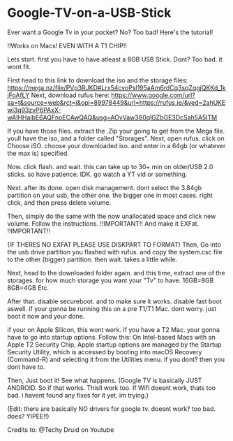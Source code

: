 # Google-TV-on-a-USB-Stick
Ever want a Google Tv in your pocket? No? Too bad! Here's the tutorial!

!!Works on Macs! EVEN WITH A T1 CHIP!!

























Lets start. first you have to have atleast a 8GB USB Stick. Dont? Too bad. it wont fit.

First head to this link to download the iso and the storage files: https://mega.nz/file/PVp3RJKD#Lrx54cvoPsl195aAm6rdCq3sqZqgjQKKd_1kjFoAfLY
Next, download rufus here: https://www.google.com/url?sa=t&source=web&rct=j&opi=89978449&url=https://rufus.ie/&ved=2ahUKEwi3q93zvP6PAxX-wAIHHaibE6AQFnoECAwQAQ&usg=AOvVaw360qlGZbGE3DcSah5A5ITM

If you have those files. extract the .Zip your going to get from the Mega file. youll have the iso, and a folder called "Storages".
Next, open rufus. click on Choose iSO. choose your downloaded iso. and enter in a 64gb (or whatever the max is) specified.

Now. click flash. and wait. this can take up to 30+ min on older/USB 2.0 sticks. so have patience. IDK. go watch a YT vid or something.

Next. after its done. open disk management. dont select the 3.84gb partition on your usb, the other one. the bigger one in most cases. right click, and then press delete volume.

Then, simply do the same with the now unallocated space and click new volume. Follow the instructions. !!IMPORTANT!! And make it EXFat. !!IMPORTANT!!

(IF THERES NO EXFAT PLEASE USE DISKPART TO FORMAT) Then, Go into the usb drive partition you flashed with rufus. 
and copy the system.csc file to the other (bigger) partition. then wait. takes a little while. 

Next, head to the downloaded folder again. and this time, extract one of the storages. for how much storage you want your "Tv" to have. 16GB=8GB 8GB=4GB Etc.

After that. disable secureboot. and to make sure it works. disable fast boot aswell. if your gonna be running this on a pre T1/T1 Mac. dont worry. just boot it now and your done. 

if your on Apple Silicon, this wont work.
If you have a T2 Mac. your gonna have to go into startup options. Follow this: On Intel-based Macs with an Apple T2 Security Chip, Apple startup options are managed by the Startup Security Utility, which is accessed by booting into macOS Recovery (Command-R) and selecting it from the Utilities menu. 
if you dont? then you dont have to.

Then, Just boot it! See what happens. (Google TV is basically JUST ANDROID. So if that works. Thisll work too. If Wifi doesnt work, thats too bad. i havent found any fixes for it yet. im trying.)

(Edit: there are basically NO drivers for google tv. doesnt work? too bad. does? YIPEE!!)


Credits to: @Techy Druid on Youtube
